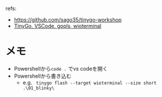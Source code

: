 refs:
- https://github.com/sago35/tinygo-workshop
- [TinyGo, VSCode, gopls, wioterminal](https://qiita.com/sago35/items/c30cbce4a0a3e12d899c)

# メモ
- Powershellから`code .` でvs codeを開く
- Powershellから書き込む
    - e.g. ` tinygo flash --target wioterminal --size short .\01_blinky\`